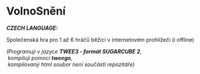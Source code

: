 # VolnoSnění

***CZECH LANGUAGE:***

Společenská hra pro 1 až 6 hráčů běžící v internetovém prohlížeči (i offline)

*(Programuji v jazyce **TWEE3 - formát SUGARCUBE 2**,<br>
    &nbsp;kompiluji pomocí **tweego**,<br>
    &nbsp;kompilovaný html soubor není součástí repozitáře)*
